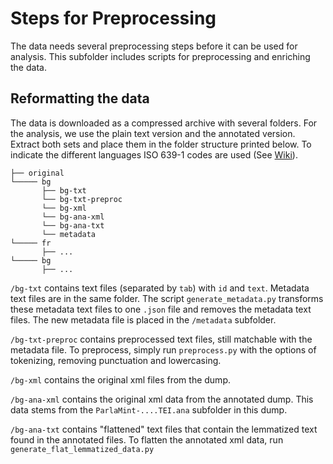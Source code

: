 # Steps for Preprocessing

The data needs several preprocessing steps before it can be used for analysis. This subfolder includes scripts for preprocessing and enriching the data. 

## Reformatting the data
The data is downloaded as a compressed archive with several folders. For the analysis, we use the plain text version and the annotated version. Extract both sets and place them in the folder structure printed below. To indicate the different languages ISO 639-1 codes are used (See [Wiki](https://en.wikipedia.org/wiki/List_of_ISO_639-1_codes)).

````
├── original
└───── bg
       ├── bg-txt
       └── bg-txt-preproc
       └── bg-xml
       └── bg-ana-xml
       └── bg-ana-txt
       └── metadata
└───── fr
       ├── ...
└───── bg
       ├── ...
````

````/bg-txt```` contains text files (separated by ````tab````) with ````id```` and ````text````. Metadata text files are in the same folder. The script ````generate_metadata.py```` transforms these metadata text files to one ````.json```` file and removes the metadata text files. The new metadata file is placed in the ````/metadata```` subfolder.

````/bg-txt-preproc```` contains preprocessed text files, still matchable with the metadata file. To preprocess, simply run ````preprocess.py```` with the options of tokenizing, removing punctuation and lowercasing.

````/bg-xml```` contains the original xml files from the dump. 

````/bg-ana-xml```` contains the original xml data from the annotated dump. This data stems from the ````ParlaMint-....TEI.ana```` subfolder in this dump.

````/bg-ana-txt```` contains "flattened" text files that contain the lemmatized text found in the annotated files. To flatten the annotated xml data, run ````generate_flat_lemmatized_data.py````
